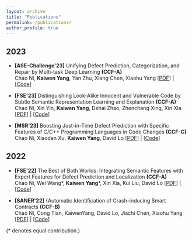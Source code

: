 ```yaml
---
layout: archive
title: "Publications"
permalink: /publications/
author_profile: true
---
```


## 2023

- **[ASE-Challenge'23]** Unifying Defect Prediction, Categorization, and Repair by Multi-task Deep Learning **(CCF-A)**  
Chao Ni, **Kaiwen Yang**, Yan Zhu, Xiang Chen, Xiaohu Yang   \[[PDF](https://doi.org/10.1109/ASE56229.2023.00083)\] | \[[Code](https://kevinyoungggg.github.io/)\]

- **[FSE'23]** Distinguishing Look-Alike Innocent and Vulnerable Code by Subtle Semantic Representation Learning and Explanation **(CCF-A)**  
Chao Ni, Xin Yin, **Kaiwen Yang**, Dehai Zhao, Zhenchang Xing, Xin Xia  \[[PDF](https://doi.org/10.1145/3611643.3616358)\] | \[[Code](https://kevinyoungggg.github.io/)\]

- **[MSR'23]** Boosting Just-in-Time Defect Prediction with Specific Features of C/C++ Programming Languages in Code Changes **(CCF-C)**  
Chao Ni, Xiaodan Xu, **Kaiwen Yang**, David Lo  \[[PDF](https://doi.org/10.1109/MSR59073.2023.00072)\] | \[[Code](https://kevinyoungggg.github.io/)\]


## 2022

- **[FSE'22]** The Best of Both Worlds: Integrating Semantic Features with Expert Features for Defect Prediction and Localization **(CCF-A)**  
Chao Ni, Wei Wang\*, **Kaiwen Yang**\*, Xin Xia, Kui Liu, David Lo  \[[PDF](https://doi.org/10.1145/3540250.3549165)\] | \[[Code](https://kevinyoungggg.github.io/)\]

- **[SANER'22]** {Automatic Identification of Crash-inducing Smart Contracts **(CCF-B)**  
Chao Ni, Cong Tian, KaiwenYang, David Lo, Jiachi Chen, Xiaohu Yang  \[[PDF](https://doi.org/10.1109/SANER56733.2023.00020)\] | \[[Code](https://kevinyoungggg.github.io/)\]


(* denotes equal contribution.)
